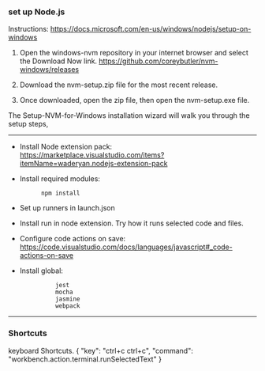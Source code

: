 ### set up Node.js

Instructions:
https://docs.microsoft.com/en-us/windows/nodejs/setup-on-windows

1. Open the windows-nvm repository in your internet browser and select the Download Now link.
   https://github.com/coreybutler/nvm-windows/releases

2. Download the nvm-setup.zip file for the most recent release.

3. Once downloaded, open the zip file, then open the nvm-setup.exe file.

The Setup-NVM-for-Windows installation wizard will walk you through the setup steps,

---

- Install Node extension pack: https://marketplace.visualstudio.com/items?itemName=waderyan.nodejs-extension-pack

- Install required modules:

      		npm install

- Set up runners in launch.json

- Install run in node extension. Try how it runs selected code and files.

- Configure code actions on save: https://code.visualstudio.com/docs/languages/javascript#_code-actions-on-save


- Install global:

				jest
				mocha
				jasmine
				webpack

---

### Shortcuts

keyboard Shortcuts.
{
"key": "ctrl+c ctrl+c",
"command": "workbench.action.terminal.runSelectedText"
}
